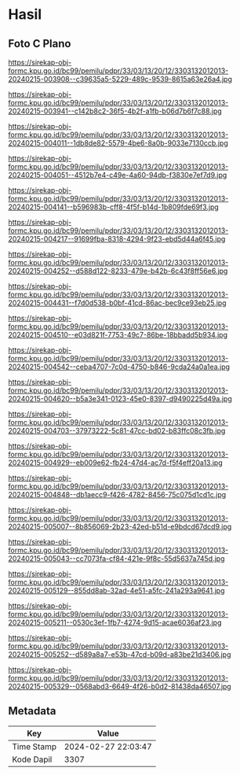 # Hasil

## Foto C Plano

https://sirekap-obj-formc.kpu.go.id/bc99/pemilu/pdpr/33/03/13/20/12/3303132012013-20240215-003908--c39635a5-5229-489c-9539-8615a63e26a4.jpg

https://sirekap-obj-formc.kpu.go.id/bc99/pemilu/pdpr/33/03/13/20/12/3303132012013-20240215-003941--c142b8c2-36f5-4b2f-a1fb-b06d7b6f7c88.jpg

https://sirekap-obj-formc.kpu.go.id/bc99/pemilu/pdpr/33/03/13/20/12/3303132012013-20240215-004011--1db8de82-5579-4be6-8a0b-9033e7130ccb.jpg

https://sirekap-obj-formc.kpu.go.id/bc99/pemilu/pdpr/33/03/13/20/12/3303132012013-20240215-004051--4512b7e4-c49e-4a60-94db-f3830e7ef7d9.jpg

https://sirekap-obj-formc.kpu.go.id/bc99/pemilu/pdpr/33/03/13/20/12/3303132012013-20240215-004141--b596983b-cff8-4f5f-b14d-1b809fde69f3.jpg

https://sirekap-obj-formc.kpu.go.id/bc99/pemilu/pdpr/33/03/13/20/12/3303132012013-20240215-004217--91699fba-8318-4294-9f23-ebd5d44a6f45.jpg

https://sirekap-obj-formc.kpu.go.id/bc99/pemilu/pdpr/33/03/13/20/12/3303132012013-20240215-004252--d588d122-8233-479e-b42b-6c43f8ff56e6.jpg

https://sirekap-obj-formc.kpu.go.id/bc99/pemilu/pdpr/33/03/13/20/12/3303132012013-20240215-004431--f7d0d538-b0bf-41cd-86ac-bec9ce93eb25.jpg

https://sirekap-obj-formc.kpu.go.id/bc99/pemilu/pdpr/33/03/13/20/12/3303132012013-20240215-004510--e03d821f-7753-49c7-86be-18bbadd5b934.jpg

https://sirekap-obj-formc.kpu.go.id/bc99/pemilu/pdpr/33/03/13/20/12/3303132012013-20240215-004542--ceba4707-7c0d-4750-b846-9cda24a0a1ea.jpg

https://sirekap-obj-formc.kpu.go.id/bc99/pemilu/pdpr/33/03/13/20/12/3303132012013-20240215-004620--b5a3e341-0123-45e0-8397-d9490225d49a.jpg

https://sirekap-obj-formc.kpu.go.id/bc99/pemilu/pdpr/33/03/13/20/12/3303132012013-20240215-004703--37973222-5c81-47cc-bd02-b83ffc08c3fb.jpg

https://sirekap-obj-formc.kpu.go.id/bc99/pemilu/pdpr/33/03/13/20/12/3303132012013-20240215-004929--eb009e62-fb24-47d4-ac7d-f5f4eff20a13.jpg

https://sirekap-obj-formc.kpu.go.id/bc99/pemilu/pdpr/33/03/13/20/12/3303132012013-20240215-004848--db1aecc9-f426-4782-8456-75c075d1cd1c.jpg

https://sirekap-obj-formc.kpu.go.id/bc99/pemilu/pdpr/33/03/13/20/12/3303132012013-20240215-005007--8b856069-2b23-42ed-b51d-e9bdcd67dcd9.jpg

https://sirekap-obj-formc.kpu.go.id/bc99/pemilu/pdpr/33/03/13/20/12/3303132012013-20240215-005043--cc7073fa-cf84-421e-9f8c-55d5637a745d.jpg

https://sirekap-obj-formc.kpu.go.id/bc99/pemilu/pdpr/33/03/13/20/12/3303132012013-20240215-005129--855dd8ab-32ad-4e51-a5fc-241a293a9641.jpg

https://sirekap-obj-formc.kpu.go.id/bc99/pemilu/pdpr/33/03/13/20/12/3303132012013-20240215-005211--0530c3ef-1fb7-4274-9d15-acae6036af23.jpg

https://sirekap-obj-formc.kpu.go.id/bc99/pemilu/pdpr/33/03/13/20/12/3303132012013-20240215-005252--d589a8a7-e53b-47cd-b09d-a83be21d3406.jpg

https://sirekap-obj-formc.kpu.go.id/bc99/pemilu/pdpr/33/03/13/20/12/3303132012013-20240215-005329--0568abd3-6649-4f26-b0d2-81438da46507.jpg


## Metadata

| Key        | Value               |
| ---------- | ------------------- |
| Time Stamp | 2024-02-27 22:03:47 |
| Kode Dapil | 3307                |



